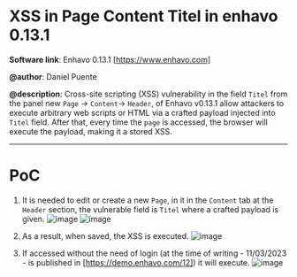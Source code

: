 # XSS in Page Content Titel in enhavo 0.13.1

**Software link**: Enhavo 0.13.1 [https://www.enhavo.com]

**@author**: Daniel Puente

**@description**: Cross-site scripting (XSS) vulnerability in the field `Titel` from the panel new `Page` -> `Content`-> `Header`, of Enhavo v0.13.1 allow attackers to execute arbitrary web scripts or HTML via a crafted payload injected into `Titel` field.
After that, every time the `page` is accessed, the browser will execute the payload, making it a stored XSS.

---
# PoC

1. It is needed to edit or create a new `Page`, in it in the `Content` tab at the `Header` section, the vulnerable field is `Titel` where a crafted payload is given.
![image](https://github.com/dd3x3r/enhavo/assets/74184545/16e0d4f5-2153-4e76-9aff-806bb01b7b5c)
![image](https://github.com/dd3x3r/enhavo/assets/74184545/9c368650-f05f-4148-865d-6e2fcf049be3)

2. As a result, when saved, the XSS is executed.
![image](https://github.com/dd3x3r/enhavo/assets/74184545/af3d0a59-d7e4-4bc8-927d-4152c41f8a20)


3. If accessed without the need of login (at the time of writing - 11/03/2023 - is published in [https://demo.enhavo.com/12]) it will execute.
![image](https://github.com/dd3x3r/enhavo/assets/74184545/edef1440-9247-46f2-8660-7c68719d66bb)
